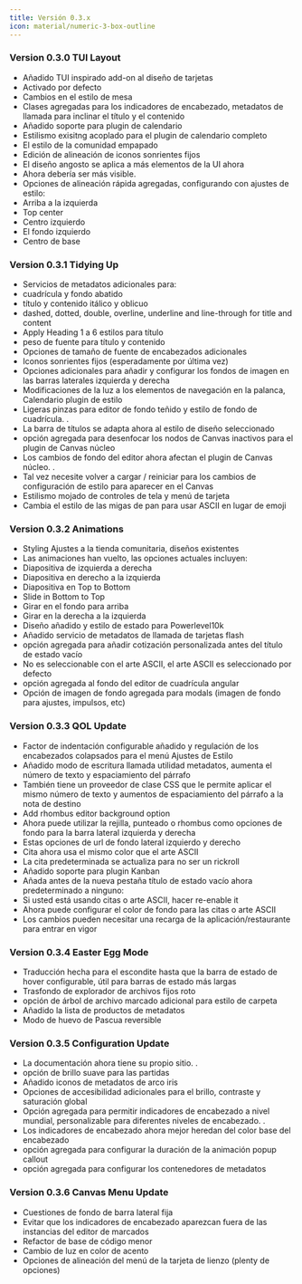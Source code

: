 ```yaml
---
title: Versión 0.3.x
icon: material/numeric-3-box-outline
---
```


### Version 0.3.0 TUI Layout
- Añadido TUI inspirado add-on al diseño de tarjetas
- Activado por defecto
- Cambios en el estilo de mesa
- Clases agregadas para los indicadores de encabezado, metadatos de llamada para inclinar el título y el contenido
- Añadido soporte para plugin de calendario
- Estilismo exisitng acoplado para el plugin de calendario completo
- El estilo de la comunidad empapado
- Edición de alineación de iconos sonrientes fijos
- El diseño angosto se aplica a más elementos de la UI ahora
- Ahora debería ser más visible.
- Opciones de alineación rápida agregadas, configurando con ajustes de estilo:
- Arriba a la izquierda
- Top center
- Centro izquierdo
- El fondo izquierdo
- Centro de base

### Version 0.3.1 Tidying Up
- Servicios de metadatos adicionales para:
- cuadrícula y fondo abatido
- título y contenido itálico y oblicuo
- dashed, dotted, double, overline, underline and line-through for title and content
- Apply Heading 1 a 6 estilos para título
- peso de fuente para título y contenido
- Opciones de tamaño de fuente de encabezados adicionales
- Iconos sonrientes fijos (esperadamente por última vez)
- Opciones adicionales para añadir y configurar los fondos de imagen en las barras laterales izquierda y derecha
- Modificaciones de la luz a los elementos de navegación en la palanca, Calendario plugin de estilo
- Ligeras pinzas para editor de fondo teñido y estilo de fondo de cuadrícula.
.
- La barra de títulos se adapta ahora al estilo de diseño seleccionado
- opción agregada para desenfocar los nodos de Canvas inactivos para el plugin de Canvas núcleo
- Los cambios de fondo del editor ahora afectan el plugin de Canvas núcleo.
.
- Tal vez necesite volver a cargar / reiniciar para los cambios de configuración de estilo para aparecer en el Canvas
- Estilismo mojado de controles de tela y menú de tarjeta
- Cambia el estilo de las migas de pan para usar ASCII en lugar de emoji

### Version 0.3.2 Animations
- Styling Ajustes a la tienda comunitaria, diseños existentes
- Las animaciones han vuelto, las opciones actuales incluyen:
- Diapositiva de izquierda a derecha
- Diapositiva en derecho a la izquierda
- Diapositiva en Top to Bottom
- Slide in Bottom to Top
- Girar en el fondo para arriba
- Girar en la derecha a la izquierda
- Diseño añadido y estilo de estado para Powerlevel10k
- Añadido servicio de metadatos de llamada de tarjetas flash
- opción agregada para añadir cotización personalizada antes del título de estado vacío
- No es seleccionable con el arte ASCII, el arte ASCII es seleccionado por defecto
- opción agregada al fondo del editor de cuadrícula angular
- Opción de imagen de fondo agregada para modals (imagen de fondo para ajustes, impulsos, etc)

### Version 0.3.3 QOL Update
- Factor de indentación configurable añadido y regulación de los encabezados colapsados para el menú Ajustes de Estilo
- Añadido modo de escritura llamada utilidad metadatos, aumenta el número de texto y espaciamiento del párrafo
- También tiene un proveedor de clase CSS que le permite aplicar el mismo número de texto y aumentos de espaciamiento del párrafo a la nota de destino
- Add rhombus editor background option
- Ahora puede utilizar la rejilla, punteado o rhombus como opciones de fondo para la barra lateral izquierda y derecha
- Estas opciones de url de fondo lateral izquierdo y derecho
- Cita ahora usa el mismo color que el arte ASCII
- La cita predeterminada se actualiza para no ser un rickroll
- Añadido soporte para plugin Kanban
- Añada antes de la nueva pestaña título de estado vacío ahora predeterminado a ninguno:
- Si usted está usando citas o arte ASCII, hacer re-enable it
- Ahora puede configurar el color de fondo para las citas o arte ASCII
- Los cambios pueden necesitar una recarga de la aplicación/restaurante para entrar en vigor

### Version 0.3.4 Easter Egg Mode
- Traducción hecha para el escondite hasta que la barra de estado de hover configurable, útil para barras de estado más largas
- Trasfondo de explorador de archivos fijos roto
- opción de árbol de archivo marcado adicional para estilo de carpeta
- Añadido la lista de productos de metadatos
- Modo de huevo de Pascua reversible

### Version 0.3.5 Configuration Update
- La documentación ahora tiene su propio sitio.
.
- opción de brillo suave para las partidas
- Añadido iconos de metadatos de arco iris
- Opciones de accesibilidad adicionales para el brillo, contraste y saturación global
- Opción agregada para permitir indicadores de encabezado a nivel mundial, personalizable para diferentes niveles de encabezado.
.
- Los indicadores de encabezado ahora mejor heredan del color base del encabezado
- opción agregada para configurar la duración de la animación popup callout
- opción agregada para configurar los contenedores de metadatos

### Version 0.3.6 Canvas Menu Update
- Cuestiones de fondo de barra lateral fija
- Evitar que los indicadores de encabezado aparezcan fuera de las instancias del editor de marcados
- Refactor de base de código menor
- Cambio de luz en color de acento
- Opciones de alineación del menú de la tarjeta de lienzo (plenty de opciones)